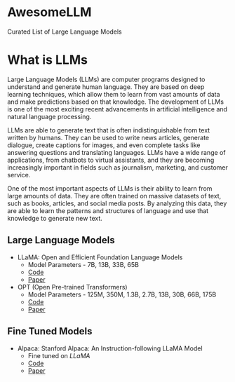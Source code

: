 # AwesomeLLM
Curated List of Large Language Models
# What is LLMs
Large Language Models (LLMs) are computer programs designed to understand and generate human language. They are based on deep learning techniques, which allow them to learn from vast amounts of data and make predictions based on that knowledge. The development of LLMs is one of the most exciting recent advancements in artificial intelligence and natural language processing.

LLMs are able to generate text that is often indistinguishable from text written by humans. They can be used to write news articles, generate dialogue, create captions for images, and even complete tasks like answering questions and translating languages. LLMs have a wide range of applications, from chatbots to virtual assistants, and they are becoming increasingly important in fields such as journalism, marketing, and customer service.

One of the most important aspects of LLMs is their ability to learn from large amounts of data. They are often trained on massive datasets of text, such as books, articles, and social media posts. By analyzing this data, they are able to learn the patterns and structures of language and use that knowledge to generate new text.

## Large Language Models
- LLaMA: Open and Efficient Foundation Language Models
  - Model Parameters - 7B, 13B, 33B, 65B
  - [Code](https://github.com/facebookresearch/llama)
  - [Paper](https://arxiv.org/abs/2302.13971)
- OPT (Open Pre-trained Transformers)
  - Model Parameters - 125M, 350M, 1.3B, 2.7B, 13B, 30B, 66B, 175B
  - [Code](https://github.com/facebookresearch/metaseq/tree/main/projects/OPT)
  - [Paper](https://arxiv.org/abs/2205.01068)
## Fine Tuned Models
- Alpaca: Stanford Alpaca: An Instruction-following LLaMA Model
  - Fine tuned on *LLaMA*
  - [Code](https://github.com/tatsu-lab/stanford_alpaca.git)
  - [Paper](https://crfm.stanford.edu/2023/03/13/alpaca.html)

